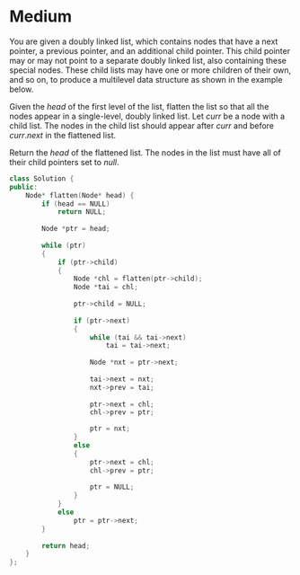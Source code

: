 # Medium

You are given a doubly linked list, which contains nodes that have a next pointer, a previous pointer, and an additional child pointer. This child pointer may or may not point to a separate doubly linked list, also containing these special nodes. These child lists may have one or more children of their own, and so on, to produce a multilevel data structure as shown in the example below.

Given the $head$ of the first level of the list, flatten the list so that all the nodes appear in a single-level, doubly linked list. Let $curr$ be a node with a child list. The nodes in the child list should appear after $curr$ and before $curr.next$ in the flattened list.

Return the $head$ of the flattened list. The nodes in the list must have all of their child pointers set to $null$.

```cpp
class Solution {
public:
    Node* flatten(Node* head) {
        if (head == NULL)
            return NULL;
        
        Node *ptr = head;
        
        while (ptr)
        {
            if (ptr->child)
            {
                Node *chl = flatten(ptr->child);
                Node *tai = chl;
                
                ptr->child = NULL;
                
                if (ptr->next)
                {
                    while (tai && tai->next)
                        tai = tai->next;
                    
                    Node *nxt = ptr->next;
                
                    tai->next = nxt;
                    nxt->prev = tai;
                    
                    ptr->next = chl;
                    chl->prev = ptr;

                    ptr = nxt;
                }
                else
                {
                    ptr->next = chl;
                    chl->prev = ptr;
                    
                    ptr = NULL;
                }
            }
            else
                ptr = ptr->next;
        }
        
        return head;
    }
};
```
